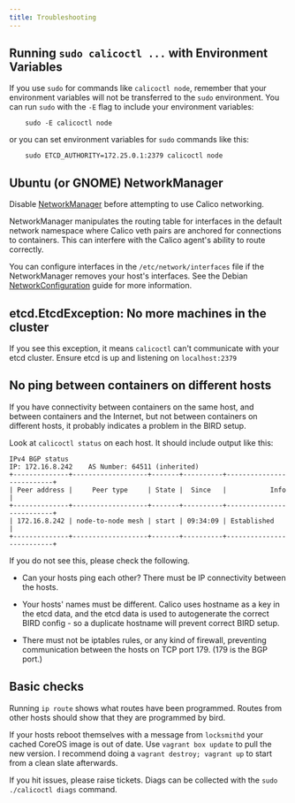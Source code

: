 ```yaml
---
title: Troubleshooting
---
```


## Running `sudo calicoctl ...` with Environment Variables

If you use `sudo` for commands like `calicoctl node`, remember that your environment
variables will not be transferred to the `sudo` environment.  You can run `sudo` with
the `-E` flag to include your environment variables:

```shell
    sudo -E calicoctl node
```

or you can set environment variables for `sudo` commands like this:

```shell
    sudo ETCD_AUTHORITY=172.25.0.1:2379 calicoctl node
```

## Ubuntu (or GNOME) NetworkManager

Disable [NetworkManager](https://help.ubuntu.com/community/NetworkManager) before
attempting to use Calico networking.

NetworkManager manipulates the routing table for interfaces in the default network
namespace where Calico veth pairs are anchored for connections to containers.
This can interfere with the Calico agent's ability to route correctly.

You can configure interfaces in the `/etc/network/interfaces` file if the
NetworkManager removes your host's interfaces. See the Debian
[NetworkConfiguration](https://wiki.debian.org/NetworkConfiguration)
guide for more information.

## etcd.EtcdException: No more machines in the cluster

If you see this exception, it means `calicoctl` can't communicate with your etcd 
cluster.  Ensure etcd is up and listening on `localhost:2379`

## No ping between containers on different hosts

If you have connectivity between containers on the same host, and between
containers and the Internet, but not between containers on different hosts, it
probably indicates a problem in the BIRD setup.

Look at `calicoctl status` on each host.  It should include output like this:

	IPv4 BGP status
	IP: 172.16.8.242    AS Number: 64511 (inherited)
	+--------------+-------------------+-------+----------+--------------------------+
	| Peer address |     Peer type     | State |  Since   |           Info           |
	+--------------+-------------------+-------+----------+--------------------------+
	| 172.16.8.242 | node-to-node mesh | start | 09:34:09 | Established              |
	+--------------+-------------------+-------+----------+--------------------------+

If you do not see this, please check the following.

- Can your hosts ping each other?  There must be IP connectivity between the
  hosts.

- Your hosts' names must be different.  Calico uses hostname as a key in the
  etcd data, and the etcd data is used to autogenerate the correct BIRD
  config - so a duplicate hostname will prevent correct BIRD setup.

- There must not be iptables rules, or any kind of firewall, preventing
  communication between the hosts on TCP port 179.  (179 is the BGP port.)

## Basic checks
Running `ip route` shows what routes have been programmed. Routes from other hosts
should show that they are programmed by bird.

If your hosts reboot themselves with a message from `locksmithd` your cached CoreOS
image is out of date.  Use `vagrant box update` to pull the new version.  I
recommend doing a `vagrant destroy; vagrant up` to start from a clean slate afterwards.

If you hit issues, please raise tickets. Diags can be collected with the
`sudo ./calicoctl diags` command.
